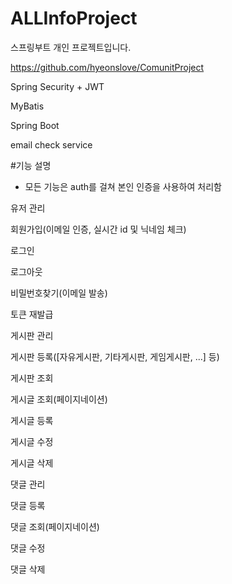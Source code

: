 # ALLInfoProject
스프링부트 개인 프로젝트입니다.

https://github.com/hyeonslove/ComunitProject

Spring Security + JWT

MyBatis

Spring Boot

email check service

#기능 설명
  - 모든 기능은 auth를 걸쳐 본인 인증을 사용하여 처리함
  
  
  유저 관리
  
  회원가입(이메일 인증, 실시간 id 및 닉네임 체크)
  
  로그인
  
  로그아웃
  
  비밀번호찾기(이메일 발송)
  
  토큰 재발급


  게시판 관리
  
  게시판 등록([자유게시판, 기타게시판, 게임게시판, ...] 등)
  
  게시판 조회
  
  게시글 조회(페이지네이션)
  
  게시글 등록
  
  게시글 수정
  
  게시글 삭제
  
  
  댓글 관리
  
  댓글 등록
  
  댓글 조회(페이지네이션)
  
  댓글 수정
  
  댓글 삭제
  
  

  
